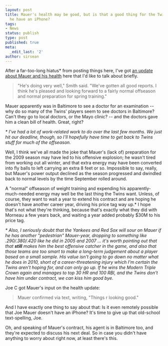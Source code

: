 ```yaml
---
layout: post
title: Mauer's health may be good, but is that a good thing for the Twins? And doesn't
  he have an iPhone?
tags:
- News
status: publish
type: post
published: true
meta:
  _edit_last: '2'
author: sirsean
---
```

After a far-too-long hiatus* from posting things here, I've got [an update about Mauer and his health](http://www.startribune.com/sports/twins/69021242.html) here that I'd like to talk about briefly.

> "He's doing very well," Smith said. "We've gotten all good reports. I think he's pleased and looking forward to a fairly normal offseason and normal preparation for spring training."

Mauer apparently was in Baltimore to see a doctor for an examination -- why do so many of the Twins' players seem to see doctors in Baltimore? Can't they go to local doctors, or the Mayo clinic? -- and the doctors gave him a clean bill of health. Great, right?

_* I've had a lot of work-related work to do over the last few months. We just hit our deadline, though, so I'll hopefully have time to get back to Twins stuff for much of the offseason._

Well, I think we've all made the joke that Mauer's (lack of) preparation for the 2009 season may have led to his offensive explosion; he wasn't tired from working out all winter, and that extra energy may have been converted into fly balls to left carrying an extra 8 feet or so. Impossible to say, really, but Mauer's power output declined as the season progressed and dwindled back to normal levels by the time September rolled around.

A "normal" offseason of weight training and expending his apparently-much-needed energy may well be the last thing the Twins want. Unless, of course, they want to wait a year to extend his contract and are hoping he doesn't have another career year, driving his price tag way up.* I hope that's not what they're thinking, because that's exactly what they did with Morneau a few years back, and waiting a year added probably $30M to his price tag.

_* Also, I seriously doubt that the Yankees and Red Sox will sour on Mauer if he has another "pedestrian" Mauer-year, dropping to something like .290/.380/.420 like he did in 2005 and 2007 ... it's worth pointing out that that **still** makes him the best offensive catcher in the game, and also that those teams are too smart to make a long-term judgement about a player based on a small sample. His value isn't going to go down no matter what he does in 2010, short of a career-threatening injury which I'm certain the Twins aren't hoping for, and can only go up. If he wins the Modern Triple Crown again and manages to top 30 HR and 100 RBI, and the Twins don't have him under contract, we can kiss him good bye._

Joe C got Mauer's input on the health update:

> Mauer confirmed via text, writing, "Things r looking good."

And I have exactly one thing to say about that: Is it even remotely possible that Joe Mauer doesn't have an iPhone? It's time to give up that old-school text-spelling, Joe.

Oh, and speaking of Mauer's contract, his agent is in Baltimore too, and they're expected to discuss his next deal. So in case you didn't have anything to worry about right now, at least there's this.
